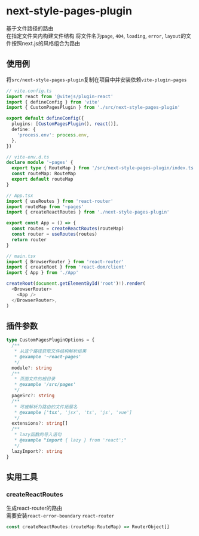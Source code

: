 # next-style-pages-plugin

基于文件路径的路由  
在指定文件夹内构建文件结构 将文件名为`page`, `404`, `loading`, `error`, `layout`的文件按照next.js的风格组合为路由

## 使用例

将`src/next-style-pages-plugin`复制在项目中并安装依赖`vite-plugin-pages`

```ts
// vite.config.ts
import react from '@vitejs/plugin-react'
import { defineConfig } from 'vite'
import { CustomPagesPlugin } from './src/next-style-pages-plugin'

export default defineConfig({
  plugins: [CustomPagesPlugin(), react()],
  define: {
    'process.env': process.env,
  },
})
```

```ts
// vite-env.d.ts
declare module '~pages' {
  export type { RouteMap } from '/src/next-style-pages-plugin/index.ts'
  const routeMap: RouteMap
  export default routeMap
}
```

```ts
// App.tsx
import { useRoutes } from 'react-router'
import routeMap from '~pages'
import { createReactRoutes } from './next-style-pages-plugin'

export const App = () => {
  const routes = createReactRoutes(routeMap)
  const router = useRoutes(routes)
  return router
}
```

```ts
// main.tsx
import { BrowserRouter } from 'react-router'
import { createRoot } from 'react-dom/client'
import { App } from './App'

createRoot(document.getElementById('root')!).render(
  <BrowserRouter>
    <App />
  </BrowserRouter>,
)

```

## 插件参数

```ts
type CustomPagesPluginOptions = {
  /**
   * 从这个路径获取文件结构解析结果
   * @example '~react-pages'
   */
  module?: string
  /**
   * 页面文件的根目录
   * @example '/src/pages'
   */
  pageSrc?: string
  /**
   * 可被解析为路由的文件拓展名
   * @example ['tsx', 'jsx', 'ts', 'js', 'vue']
   */
  extensions?: string[]
  /**
   * lazy函数的导入语句
   * @example "import { lazy } from 'react';"
   */
  lazyImport?: string
}
```

## 实用工具

### createReactRoutes

生成react-router的路由  
需要安装`react-error-boundary` `react-router`

```ts
const createReactRoutes:(routeMap:RouteMap) => RouterObject[]
```
